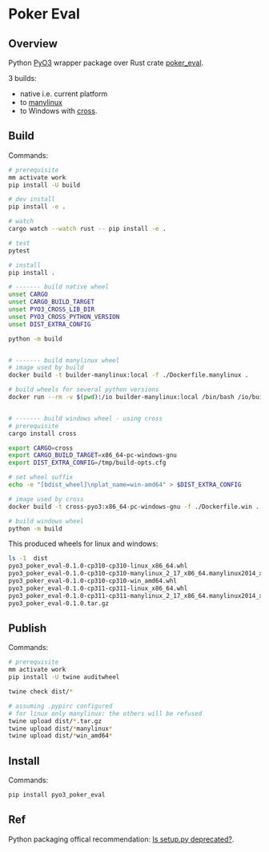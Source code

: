 # Poker Eval

## Overview

Python [PyO3](https://pyo3.rs/) wrapper package over Rust crate [poker_eval](https://crates.io/crates/poker_eval).  

3 builds:

+ native i.e. current platform
+ to [manylinux](https://github.com/pypa/manylinux)
+ to Windows with [cross](https://github.com/cross-rs/cross).  

## Build

Commands:

```sh
# prerequisite
mm activate work
pip install -U build

# dev install
pip install -e .

# watch 
cargo watch --watch rust -- pip install -e .

# test
pytest

# install
pip install .

# ------- build native wheel
unset CARGO
unset CARGO_BUILD_TARGET
unset PYO3_CROSS_LIB_DIR
unset PYO3_CROSS_PYTHON_VERSION
unset DIST_EXTRA_CONFIG

python -m build


# ------- build manylinux wheel
# image used by build
docker build -t builder-manylinux:local -f ./Dockerfile.manylinux .

# build wheels for several python versions
docker run --rm -v $(pwd):/io builder-manylinux:local /bin/bash /io/build-manylinux-wheels.sh


# ------- build windows wheel - using cross
# prerequisite
cargo install cross

export CARGO=cross
export CARGO_BUILD_TARGET=x86_64-pc-windows-gnu
export DIST_EXTRA_CONFIG=/tmp/build-opts.cfg

# set wheel suffix
echo -e "[bdist_wheel]\nplat_name=win-amd64" > $DIST_EXTRA_CONFIG

# image used by cross
docker build -t cross-pyo3:x86_64-pc-windows-gnu -f ./Dockerfile.win .

# build windows wheel
python -m build
```

This produced wheels for linux and windows:

```sh
ls -1  dist
pyo3_poker_eval-0.1.0-cp310-cp310-linux_x86_64.whl
pyo3_poker_eval-0.1.0-cp310-cp310-manylinux_2_17_x86_64.manylinux2014_x86_64.whl
pyo3_poker_eval-0.1.0-cp310-cp310-win_amd64.whl
pyo3_poker_eval-0.1.0-cp311-cp311-linux_x86_64.whl
pyo3_poker_eval-0.1.0-cp311-cp311-manylinux_2_17_x86_64.manylinux2014_x86_64.whl
pyo3_poker_eval-0.1.0.tar.gz
```

## Publish

Commands:

```sh
# prerequisite
mm activate work
pip install -U twine auditwheel

twine check dist/*

# assuming .pypirc configured
# for linux only manylinux: the others will be refused
twine upload dist/*.tar.gz
twine upload dist/*manylinux*
twine upload dist/*win_amd64*
```

## Install

Commands:

```sh
pip install pyo3_poker_eval
```

## Ref

Python packaging offical recommendation: [Is setup.py deprecated?](https://packaging.python.org/en/latest/discussions/setup-py-deprecated/).
